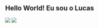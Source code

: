 ## Hello World! Eu sou o Lucas 

<a href="https://www.linkedin.com/in/lucas-almeida17?lipi=urn%3Ali%3Apage%3Ad_flagship3_profile_view_base_contact_details%3BFdg0EOmgT8%2B83a4qOs6CaA%3D%3D"><img src="https://img.shields.io/badge/LinkedIn-0077B5?style=for-the-badge&logo=linkedin&logoColor=white"></a>
<a href="mailto:contato@lucas.matheus1735@gmail.com"><img src="https://img.shields.io/badge/LinkedIn-0077B5?style=for-the-badge&logo=linkedin&logoColor=white"></a>
